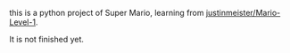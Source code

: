 this is a python project of Super Mario, learning from [justinmeister/Mario-Level-1](https://github.com/justinmeister/Mario-Level-1).

It is not finished yet.
